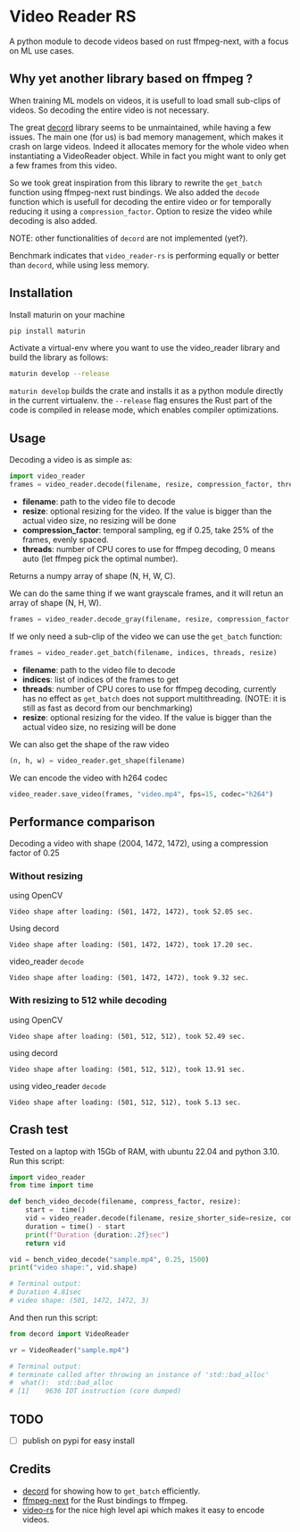 # Video Reader RS
A python module to decode videos based on rust ffmpeg-next, with a focus on ML use cases.

## Why yet another library based on ffmpeg ?

When training ML models on videos, it is usefull to load small sub-clips of videos. So decoding the
entire video is not necessary.

The great [decord](https://github.com/dmlc/decord) library seems to be unmaintained, while having
a few issues. The main one (for us) is bad memory management, which makes it crash on large videos.
Indeed it allocates memory for the whole video when instantiating a VideoReader object. While in fact
you might want to only get a few frames from this video.

So we took great inspiration from this library to rewrite the `get_batch` function using ffmpeg-next
rust bindings. We also added the `decode` function which is usefull for decoding the entire video or
for temporally reducing it using a `compression_factor`. Option to resize the video while decoding is also
added.

NOTE: other functionalities of `decord` are not implemented (yet?).

Benchmark indicates that `video_reader-rs` is performing equally or better than `decord`, while using less memory.

## Installation
Install maturin on your machine
```bash
pip install maturin
```

Activate a virtual-env where you want to use the video_reader library and build the library as follows:
```bash
maturin develop --release
```
`maturin develop` builds the crate and installs it as a python module directly in the current virtualenv.
the `--release` flag ensures the Rust part of the code is compiled in release mode, which enables compiler optimizations.

## Usage
Decoding a video is as simple as:
```python
import video_reader
frames = video_reader.decode(filename, resize, compression_factor, threads)
```
* **filename**: path to the video file to decode
* **resize**: optional resizing for the video. If the value is bigger than the actual video size, no resizing will be done
* **compression_factor**: temporal sampling, eg if 0.25, take 25% of the frames, evenly spaced.
* **threads**: number of CPU cores to use for ffmpeg decoding, 0 means auto (let ffmpeg pick the optimal number).

Returns a numpy array of shape (N, H, W, C).

We can do the same thing if we want grayscale frames, and it will retun an array of shape (N, H, W).
```python
frames = video_reader.decode_gray(filename, resize, compression_factor, threads)
```

If we only need a sub-clip of the video we can use the `get_batch` function:
```python
frames = video_reader.get_batch(filename, indices, threads, resize)
```
* **filename**: path to the video file to decode
* **indices**: list of indices of the frames to get
* **threads**: number of CPU cores to use for ffmpeg decoding, currently has no effect as `get_batch` does not support multithreading. (NOTE: it is still as fast as decord from our benchmarking)
* **resize**: optional resizing for the video. If the value is bigger than the actual video size, no resizing will be done

We can also get the shape of the raw video
```python
(n, h, w) = video_reader.get_shape(filename)
```

We can encode the video with h264 codec
```python
video_reader.save_video(frames, "video.mp4", fps=15, codec="h264")
```

## Performance comparison
Decoding a video with shape (2004, 1472, 1472), using a compression factor of 0.25

### Without resizing
using OpenCV
```
Video shape after loading: (501, 1472, 1472), took 52.05 sec.
```

Using decord
```
Video shape after loading: (501, 1472, 1472), took 17.20 sec.
```

video_reader `decode`
```
Video shape after loading: (501, 1472, 1472), took 9.32 sec.
```

### With resizing to 512 while decoding
using OpenCV
```
Video shape after loading: (501, 512, 512), took 52.49 sec.
```

using decord
```
Video shape after loading: (501, 512, 512), took 13.91 sec.
```

using video_reader `decode`
```
Video shape after loading: (501, 512, 512), took 5.13 sec.
```

## Crash test
Tested on a laptop with 15Gb of RAM, with ubuntu 22.04 and python 3.10.
Run this script:
```python
import video_reader
from time import time

def bench_video_decode(filename, compress_factor, resize):
    start =  time()
    vid = video_reader.decode(filename, resize_shorter_side=resize, compression_factor=compress_factor, threads=0)
    duration = time() - start
    print(f"Duration {duration:.2f}sec")
    return vid

vid = bench_video_decode("sample.mp4", 0.25, 1500)
print("video shape:", vid.shape)

# Terminal output:
# Duration 4.81sec
# video shape: (501, 1472, 1472, 3)
```

And then run this script:
```python
from decord import VideoReader

vr = VideoReader("sample.mp4")

# Terminal output:
# terminate called after throwing an instance of 'std::bad_alloc'
#  what():  std::bad_alloc
# [1]    9636 IOT instruction (core dumped)
```

## TODO
- [ ] publish on pypi for easy install

## Credits
- [decord](https://github.com/dmlc/decord) for showing how to `get_batch` efficiently.
- [ffmpeg-next](https://github.com/zmwangx/rust-ffmpeg) for the Rust bindings to ffmpeg.
- [video-rs](https://github.com/oddity-ai/video-rs) for the nice high level api which makes it easy to encode videos.
